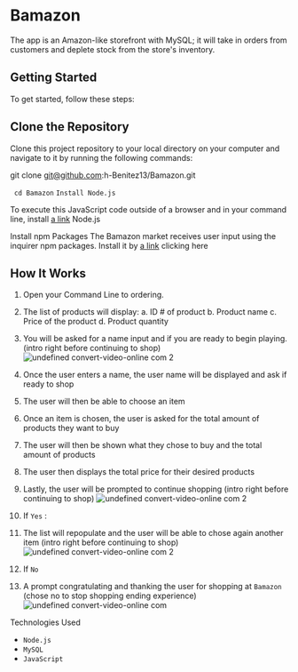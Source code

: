 # Bamazon
The app is an Amazon-like storefront with MySQL; it will take in orders from customers and deplete stock from the store's inventory.

## Getting Started
To get started, follow these steps:

## Clone the Repository
Clone this project repository to your local directory on your computer and navigate to it by running the following commands:

git clone git@github.com:h-Benitez13/Bamazon.git

``` cd Bamazon```
```Install Node.js```

To execute this JavaScript code outside of a browser and in your command line, install [a link](https://nodejs.org/en/) Node.js

Install npm Packages
The Bamazon market receives user input using the inquirer npm packages. Install it by [a link]( https://www.npmjs.com/package/inquirer) clicking here

## How It Works
1. Open your Command Line to ordering.
2. The list of products will display:
    a. ID # of product
    b. Product name 
    c. Price of the product 
    d. Product quantity
3. You will be asked for a name input and if you are ready to begin playing.
(intro right before continuing to shop)
![undefined convert-video-online com 2](https://user-images.githubusercontent.com/43594007/52538659-411d2a80-2d43-11e9-9516-52be1377d70e.gif)

4. Once the user enters a name, the user name will be displayed and ask if ready to shop
5. The user will then be able to choose an item
6. Once an item is chosen, the user is asked for the total amount of products they want to buy 
7. The user will then be shown what they chose to buy and the total amount of products
8. The user then displays the total price for their desired products
9. Lastly, the user will be prompted to continue shopping 
(intro right before continuing to shop)
![undefined convert-video-online com 2](https://user-images.githubusercontent.com/43594007/52538659-411d2a80-2d43-11e9-9516-52be1377d70e.gif)

10. If `Yes` :
11. The list will repopulate and the user will be able to chose again another item
(intro right before continuing to shop)
![undefined convert-video-online com 2](https://user-images.githubusercontent.com/43594007/52538659-411d2a80-2d43-11e9-9516-52be1377d70e.gif)

12. If `No`
13. A prompt congratulating and thanking the user for shopping at `Bamazon`
(chose no to stop shopping ending experience) 
![undefined convert-video-online com](https://user-images.githubusercontent.com/43594007/52538745-44fd7c80-2d44-11e9-9e7e-16a2d164f7fd.gif) 

Technologies Used
* `Node.js`
* `MySQL`
* `JavaScript`

